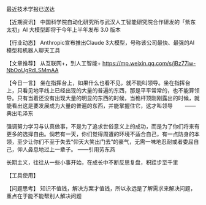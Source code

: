 最近技术学报已送达

【近期资讯】
中国科学院自动化研究所与武汉人工智能研究院合作研发的「紫东太初」AI 大模型即将于今年上半年发布 3.0 版本

【行业动态】
Anthropic宣布推出Claude 3大模型，号称该公司最快、最强的AI模型和机器人聊天工具

【文章推荐】
从互联网+，到人工智能+
https://mp.weixin.qq.com/s/jBz77iw-NbOoUgRdLSMmAA

【今日一言】
坐在指挥台上，如果什么也看不见，就不能叫领导。坐在指挥台上，只看见地平线上已经出现的大量的普遍的东西，那是平平常常的，也不能算领导。只有当着还没有出现大量的明显的东西的时候，当桅杆顶刚刚露出的时候，就能看出这是要发展成为大量的普遍的东西，并能掌握住它，这才叫领导　　
——典出毛泽东

强调努力学习与认真做事，不是为了追求世俗意义上的成功，而是为了你们将来有更多的选择自由。倘若有一天，你们觉得周遭的环境不适合自己，有一点防身的本领，至少让你们不至于失去“仰天大笑出门去”的豪气，无需一味地忍耐或者委屈自己，仰人鼻息地过上一辈子。
——引用劳东燕

长期主义，往往从一些小事开始，在成长中不断反思复盘，积跬步至千里

【工具使用】


【问题思考】
知识不值钱，解决方案才值钱，所以永远是了解需求来解决问题，重点在于能不能帮别人解决问题